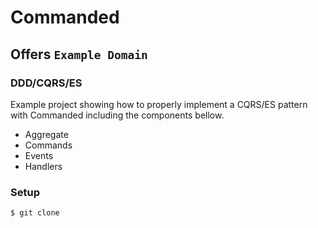 # Commanded

## Offers `Example Domain`

### DDD/CQRS/ES

Example project showing how to properly implement a CQRS/ES pattern with Commanded including the components bellow.

- Aggregate
- Commands
- Events
- Handlers

### Setup

```sh
$ git clone 
```